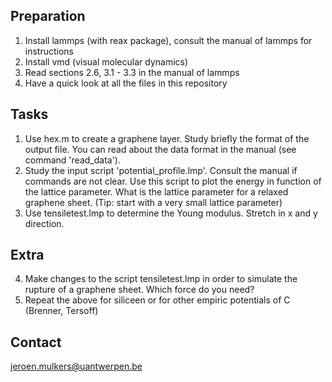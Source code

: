 Preparation
-----------

1. Install lammps (with reax package), consult the manual of lammps for instructions
2. Install vmd (visual molecular dynamics)
3. Read sections 2.6, 3.1 - 3.3 in the manual of lammps
4. Have a quick look at all the files in this repository

Tasks
-----

1. Use hex.m to create a graphene layer. Study briefly the format of the output file. You can read about the data format in the manual (see command 'read_data').
2. Study the input script 'potential_profile.lmp'. Consult the manual if commands are not clear. Use this script to plot the energy in function of the lattice parameter. What is the lattice parameter for a relaxed graphene sheet. (Tip: start with a very small lattice parameter)
3. Use tensiletest.lmp to determine the Young modulus. Stretch in x and y direction.

Extra
-----

4. Make changes to the script tensiletest.lmp in order to simulate the rupture of a graphene sheet. Which force do you need?
5. Repeat the above for siliceen or for other empiric potentials of C (Brenner, Tersoff)

Contact
-------

jeroen.mulkers@uantwerpen.be
